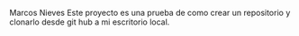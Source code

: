 Marcos Nieves
Este proyecto es una prueba de como crear un repositorio y clonarlo desde git hub a mi escritorio local.